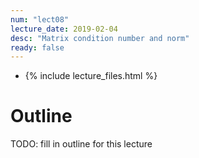 ```yaml
---
num: "lect08"
lecture_date: 2019-02-04
desc: "Matrix condition number and norm"
ready: false
---
```


* {% include lecture_files.html %}

# Outline

TODO: fill in outline for this lecture
